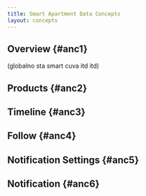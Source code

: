 ```yaml
---
title: Smart Apartment Data Concepts
layout: concepts
---
```


## Overview {#anc1}
(globalno sta smart cuva itd itd)
## Products {#anc2}
## Timeline {#anc3}
## Follow {#anc4}
## Notification Settings {#anc5}
## Notification {#anc6}

